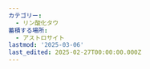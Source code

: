 ```yaml
---
カテゴリー:
  - リン酸化タウ
蓄積する場所:
  - アストロサイト
lastmod: '2025-03-06'
last_edited: 2025-02-27T00:00:00.000Z
---
```



